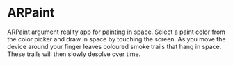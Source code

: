 # ARPaint

ARPaint argument reality app for painting in space.  Select a paint color from the color picker and draw in space by touching the screen.  As you move the device around your finger leaves coloured smoke trails that hang in space. These trails will then slowly desolve over time.



